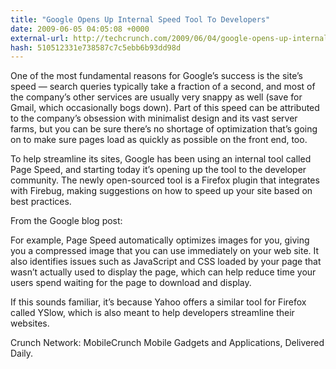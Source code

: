 ```yaml
---
title: "Google Opens Up Internal Speed Tool To Developers"
date: 2009-06-05 04:05:08 +0000
external-url: http://techcrunch.com/2009/06/04/google-opens-up-internal-speed-tool-to-the-public/
hash: 510512331e738587c7c5ebb6b93dd98d
---
```


One of the most fundamental reasons for Google’s success is the site’s speed — search queries typically take a fraction of a second, and most of the company’s other services are usually very snappy as well (save for Gmail, which occasionally bogs down).  Part of this speed can be attributed to the company’s obsession with minimalist design and its vast server farms, but you can be sure there’s no shortage of optimization that’s going on to make sure pages load as quickly as possible on the front end, too.

To help streamline its sites, Google has been using an internal tool called Page Speed, and starting today it’s opening up the tool to the developer community.  The newly open-sourced tool is a Firefox plugin that integrates with Firebug, making suggestions on how to speed up your site based on best practices.  

From the Google blog post:

For example, Page Speed automatically optimizes images for you, giving you a compressed image that you can use immediately on your web site. It also identifies issues such as JavaScript and CSS loaded by your page that wasn’t actually used to display the page, which can help reduce time your users spend waiting for the page to download and display.

If this sounds familiar, it’s because Yahoo offers a similar tool for Firefox called YSlow, which is also meant to help developers streamline their websites.





Crunch Network:  MobileCrunch Mobile Gadgets and Applications, Delivered Daily.




    

